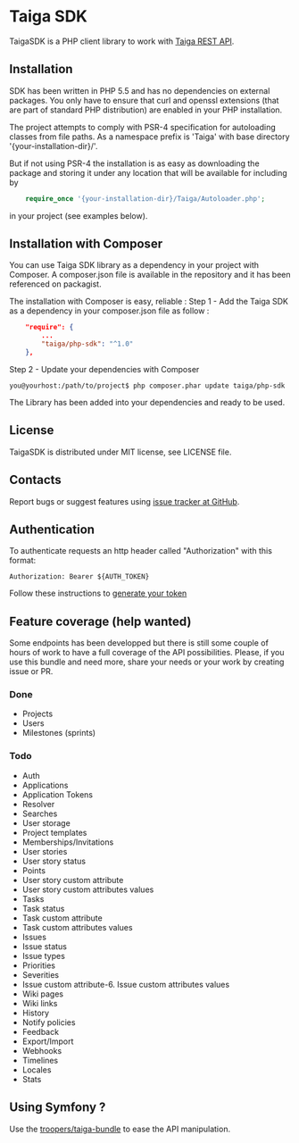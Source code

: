 Taiga SDK
=================================================
TaigaSDK is a PHP client library to work with
[Taiga REST API](https://taigaio.github.io/taiga-doc/dist/api.html).


Installation
-------------------------------------------------
SDK has been written in PHP 5.5 and has no dependencies on external packages.
You only have to ensure that curl and openssl extensions (that are part of
standard PHP distribution) are enabled in your PHP installation.

The project attempts to comply with PSR-4 specification for autoloading classes from file paths. 
As a namespace prefix is 'Taiga\' with base directory '{your-installation-dir}/'.

But if not using PSR-4 the installation is as easy as downloading the package and storing it
under any location that will be available for including by
```php
    require_once '{your-installation-dir}/Taiga/Autoloader.php';
```

in your project (see examples below).

Installation with Composer
-------------------------------------------------
You can use Taiga SDK library as a dependency in your project with Composer. A composer.json file is available in the repository and it has been referenced on packagist. 

The installation with Composer is easy, reliable : 
Step 1 - Add the Taiga SDK as a dependency in your composer.json file as follow :
```json
    "require": {
        ...
        "taiga/php-sdk": "^1.0"
    },
```

Step 2 - Update your dependencies with Composer

    you@yourhost:/path/to/project$ php composer.phar update taiga/php-sdk

The Library has been added into your dependencies and ready to be used.

License
-------------------------------------------------
TaigaSDK is distributed under MIT license, see LICENSE file.


Contacts
-------------------------------------------------
Report bugs or suggest features using
[issue tracker at GitHub](https://github.com/AppVentus/taiga-php-sdk/issues).

Authentication
-------------------------------------------------

To authenticate requests an http header called "Authorization" with this format:

```
Authorization: Bearer ${AUTH_TOKEN}
```

Follow these instructions to [generate your token](https://taigaio.github.io/taiga-doc/dist/api.html#auth-normal-login)

Feature coverage (help wanted)
-------------------------------------------------

Some endpoints has been developped but there is still some couple of hours of work to have a full coverage of the API possibilities.
Please, if you use this bundle and need more, share your needs or your work by creating issue or PR.

### Done

- Projects
- Users
- Milestones (sprints)

### Todo

- Auth
- Applications
- Application Tokens
- Resolver
- Searches
- User storage
- Project templates
- Memberships/Invitations
- User stories
- User story status
- Points
- User story custom attribute
- User story custom attributes values
- Tasks
- Task status
- Task custom attribute
- Task custom attributes values
- Issues
- Issue status
- Issue types
- Priorities
- Severities
- Issue custom attribute-6. Issue custom attributes values
- Wiki pages
- Wiki links
- History
- Notify policies
- Feedback
- Export/Import
- Webhooks
- Timelines
- Locales
- Stats

Using Symfony ?
-------------------------------------------------

Use the [troopers/taiga-bundle](https://github.com/Troopers/TaigaBundle) to ease the API manipulation.